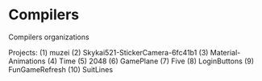 # Compilers
Compilers organizations

Projects:
(1) muzei
(2) Skykai521-StickerCamera-6fc41b1
(3) Material-Animations
(4) Time
(5) 2048
(6) GamePlane
(7) Five
(8) LoginButtons
(9) FunGameRefresh
(10) SuitLines 
